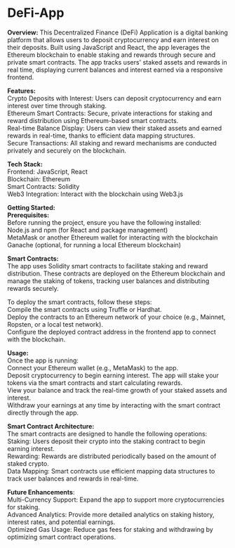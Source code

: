 # DeFi-App

**Overview:**
This Decentralized Finance (DeFi) Application is a digital banking platform that allows users to deposit cryptocurrency and earn interest on their deposits. Built using JavaScript and React, the app leverages the Ethereum blockchain to enable staking and rewards through secure and private smart contracts. The app tracks users' staked assets and rewards in real time, displaying current balances and interest earned via a responsive frontend.

**Features:** <br />
Crypto Deposits with Interest: Users can deposit cryptocurrency and earn interest over time through staking. <br />
Ethereum Smart Contracts: Secure, private interactions for staking and reward distribution using Ethereum-based smart contracts.  <br />
Real-time Balance Display: Users can view their staked assets and earned rewards in real-time, thanks to efficient data mapping structures.  <br />
Secure Transactions: All staking and reward mechanisms are conducted privately and securely on the blockchain.  <br />

**Tech Stack:**  <br />
Frontend: JavaScript, React  <br />
Blockchain: Ethereum  <br />
Smart Contracts: Solidity  <br />
Web3 Integration: Interact with the blockchain using Web3.js  <br />

**Getting Started:  <br />
Prerequisites:**  <br />
Before running the project, ensure you have the following installed:  <br />
Node.js and npm (for React and package management)  <br />
MetaMask or another Ethereum wallet for interacting with the blockchain  <br />
Ganache (optional, for running a local Ethereum blockchain)  <br />

**Smart Contracts:**  <br />
The app uses Solidity smart contracts to facilitate staking and reward distribution. These contracts are deployed on the Ethereum blockchain and manage the staking of tokens, tracking user balances and distributing rewards securely.

To deploy the smart contracts, follow these steps:  <br />
Compile the smart contracts using Truffle or Hardhat.  <br />
Deploy the contracts to an Ethereum network of your choice (e.g., Mainnet, Ropsten, or a local test network).  <br />
Configure the deployed contract address in the frontend app to connect with the blockchain.  <br />

**Usage:**  <br />
Once the app is running:  <br />
Connect your Ethereum wallet (e.g., MetaMask) to the app.  <br />
Deposit cryptocurrency to begin earning interest. The app will stake your tokens via the smart contracts and start calculating rewards.  <br />
View your balance and track the real-time growth of your staked assets and interest.  <br />
Withdraw your earnings at any time by interacting with the smart contract directly through the app.  <br />

**Smart Contract Architecture:**  <br />
The smart contracts are designed to handle the following operations:  <br />
Staking: Users deposit their crypto into the staking contract to begin earning interest.  <br />
Rewarding: Rewards are distributed periodically based on the amount of staked crypto.  <br />
Data Mapping: Smart contracts use efficient mapping data structures to track user balances and rewards in real-time. <br />

**Future Enhancements**:  <br />
Multi-Currency Support: Expand the app to support more cryptocurrencies for staking.  <br />
Advanced Analytics: Provide more detailed analytics on staking history, interest rates, and potential earnings.  <br />
Optimized Gas Usage: Reduce gas fees for staking and withdrawing by optimizing smart contract operations.  <br />
